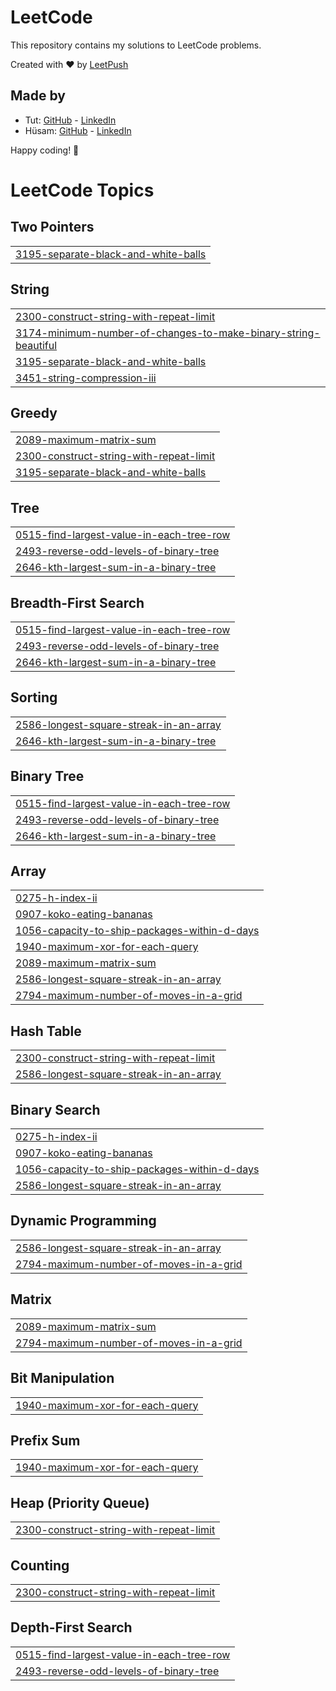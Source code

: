 # LeetCode

This repository contains my solutions to LeetCode problems.

Created with :heart: by [LeetPush](https://github.com/husamahmud/LeetPush)

 ## Made by 
 - Tut: [GitHub](https://github.com/TutTrue) - [LinkedIn](https://www.linkedin.com/in/mahmoud-hamdy-8b6825245/)
 - Hüsam: [GitHub](https://github.com/husamahmud) - [LinkedIn](https://www.linkedin.com/in/husamahmud/)

 Happy coding! 🚀
<!---LeetCode Topics Start-->
# LeetCode Topics
## Two Pointers
|  |
| ------- |
| [3195-separate-black-and-white-balls](https://github.com/kranthivarm/leetcodeDaily/tree/master/3195-separate-black-and-white-balls) |
## String
|  |
| ------- |
| [2300-construct-string-with-repeat-limit](https://github.com/kranthivarm/leetcodeDaily/tree/master/2300-construct-string-with-repeat-limit) |
| [3174-minimum-number-of-changes-to-make-binary-string-beautiful](https://github.com/kranthivarm/leetcodeDaily/tree/master/3174-minimum-number-of-changes-to-make-binary-string-beautiful) |
| [3195-separate-black-and-white-balls](https://github.com/kranthivarm/leetcodeDaily/tree/master/3195-separate-black-and-white-balls) |
| [3451-string-compression-iii](https://github.com/kranthivarm/leetcodeDaily/tree/master/3451-string-compression-iii) |
## Greedy
|  |
| ------- |
| [2089-maximum-matrix-sum](https://github.com/kranthivarm/leetcodeDaily/tree/master/2089-maximum-matrix-sum) |
| [2300-construct-string-with-repeat-limit](https://github.com/kranthivarm/leetcodeDaily/tree/master/2300-construct-string-with-repeat-limit) |
| [3195-separate-black-and-white-balls](https://github.com/kranthivarm/leetcodeDaily/tree/master/3195-separate-black-and-white-balls) |
## Tree
|  |
| ------- |
| [0515-find-largest-value-in-each-tree-row](https://github.com/kranthivarm/leetcodeDaily/tree/master/0515-find-largest-value-in-each-tree-row) |
| [2493-reverse-odd-levels-of-binary-tree](https://github.com/kranthivarm/leetcodeDaily/tree/master/2493-reverse-odd-levels-of-binary-tree) |
| [2646-kth-largest-sum-in-a-binary-tree](https://github.com/kranthivarm/leetcodeDaily/tree/master/2646-kth-largest-sum-in-a-binary-tree) |
## Breadth-First Search
|  |
| ------- |
| [0515-find-largest-value-in-each-tree-row](https://github.com/kranthivarm/leetcodeDaily/tree/master/0515-find-largest-value-in-each-tree-row) |
| [2493-reverse-odd-levels-of-binary-tree](https://github.com/kranthivarm/leetcodeDaily/tree/master/2493-reverse-odd-levels-of-binary-tree) |
| [2646-kth-largest-sum-in-a-binary-tree](https://github.com/kranthivarm/leetcodeDaily/tree/master/2646-kth-largest-sum-in-a-binary-tree) |
## Sorting
|  |
| ------- |
| [2586-longest-square-streak-in-an-array](https://github.com/kranthivarm/leetcodeDaily/tree/master/2586-longest-square-streak-in-an-array) |
| [2646-kth-largest-sum-in-a-binary-tree](https://github.com/kranthivarm/leetcodeDaily/tree/master/2646-kth-largest-sum-in-a-binary-tree) |
## Binary Tree
|  |
| ------- |
| [0515-find-largest-value-in-each-tree-row](https://github.com/kranthivarm/leetcodeDaily/tree/master/0515-find-largest-value-in-each-tree-row) |
| [2493-reverse-odd-levels-of-binary-tree](https://github.com/kranthivarm/leetcodeDaily/tree/master/2493-reverse-odd-levels-of-binary-tree) |
| [2646-kth-largest-sum-in-a-binary-tree](https://github.com/kranthivarm/leetcodeDaily/tree/master/2646-kth-largest-sum-in-a-binary-tree) |
## Array
|  |
| ------- |
| [0275-h-index-ii](https://github.com/kranthivarm/leetcodeDaily/tree/master/0275-h-index-ii) |
| [0907-koko-eating-bananas](https://github.com/kranthivarm/leetcodeDaily/tree/master/0907-koko-eating-bananas) |
| [1056-capacity-to-ship-packages-within-d-days](https://github.com/kranthivarm/leetcodeDaily/tree/master/1056-capacity-to-ship-packages-within-d-days) |
| [1940-maximum-xor-for-each-query](https://github.com/kranthivarm/leetcodeDaily/tree/master/1940-maximum-xor-for-each-query) |
| [2089-maximum-matrix-sum](https://github.com/kranthivarm/leetcodeDaily/tree/master/2089-maximum-matrix-sum) |
| [2586-longest-square-streak-in-an-array](https://github.com/kranthivarm/leetcodeDaily/tree/master/2586-longest-square-streak-in-an-array) |
| [2794-maximum-number-of-moves-in-a-grid](https://github.com/kranthivarm/leetcodeDaily/tree/master/2794-maximum-number-of-moves-in-a-grid) |
## Hash Table
|  |
| ------- |
| [2300-construct-string-with-repeat-limit](https://github.com/kranthivarm/leetcodeDaily/tree/master/2300-construct-string-with-repeat-limit) |
| [2586-longest-square-streak-in-an-array](https://github.com/kranthivarm/leetcodeDaily/tree/master/2586-longest-square-streak-in-an-array) |
## Binary Search
|  |
| ------- |
| [0275-h-index-ii](https://github.com/kranthivarm/leetcodeDaily/tree/master/0275-h-index-ii) |
| [0907-koko-eating-bananas](https://github.com/kranthivarm/leetcodeDaily/tree/master/0907-koko-eating-bananas) |
| [1056-capacity-to-ship-packages-within-d-days](https://github.com/kranthivarm/leetcodeDaily/tree/master/1056-capacity-to-ship-packages-within-d-days) |
| [2586-longest-square-streak-in-an-array](https://github.com/kranthivarm/leetcodeDaily/tree/master/2586-longest-square-streak-in-an-array) |
## Dynamic Programming
|  |
| ------- |
| [2586-longest-square-streak-in-an-array](https://github.com/kranthivarm/leetcodeDaily/tree/master/2586-longest-square-streak-in-an-array) |
| [2794-maximum-number-of-moves-in-a-grid](https://github.com/kranthivarm/leetcodeDaily/tree/master/2794-maximum-number-of-moves-in-a-grid) |
## Matrix
|  |
| ------- |
| [2089-maximum-matrix-sum](https://github.com/kranthivarm/leetcodeDaily/tree/master/2089-maximum-matrix-sum) |
| [2794-maximum-number-of-moves-in-a-grid](https://github.com/kranthivarm/leetcodeDaily/tree/master/2794-maximum-number-of-moves-in-a-grid) |
## Bit Manipulation
|  |
| ------- |
| [1940-maximum-xor-for-each-query](https://github.com/kranthivarm/leetcodeDaily/tree/master/1940-maximum-xor-for-each-query) |
## Prefix Sum
|  |
| ------- |
| [1940-maximum-xor-for-each-query](https://github.com/kranthivarm/leetcodeDaily/tree/master/1940-maximum-xor-for-each-query) |
## Heap (Priority Queue)
|  |
| ------- |
| [2300-construct-string-with-repeat-limit](https://github.com/kranthivarm/leetcodeDaily/tree/master/2300-construct-string-with-repeat-limit) |
## Counting
|  |
| ------- |
| [2300-construct-string-with-repeat-limit](https://github.com/kranthivarm/leetcodeDaily/tree/master/2300-construct-string-with-repeat-limit) |
## Depth-First Search
|  |
| ------- |
| [0515-find-largest-value-in-each-tree-row](https://github.com/kranthivarm/leetcodeDaily/tree/master/0515-find-largest-value-in-each-tree-row) |
| [2493-reverse-odd-levels-of-binary-tree](https://github.com/kranthivarm/leetcodeDaily/tree/master/2493-reverse-odd-levels-of-binary-tree) |
<!---LeetCode Topics End-->